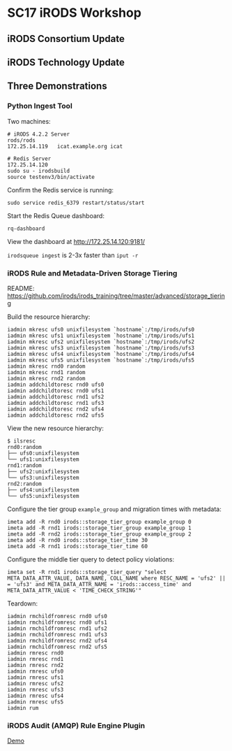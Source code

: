 # SC17 iRODS Workshop

## iRODS Consortium Update

## iRODS Technology Update

## Three Demonstrations

### Python Ingest Tool

Two machines:

```
# iRODS 4.2.2 Server
rods/rods
172.25.14.119	icat.example.org icat
```
```
# Redis Server
172.25.14.120
sudo su - irodsbuild
source testenv3/bin/activate
```

Confirm the Redis service is running:
```
sudo service redis_6379 restart/status/start
```

Start the Redis Queue dashboard:
```
rq-dashboard 
```
View the dashboard at http://172.25.14.120:9181/

`irodsqueue ingest` is 2-3x faster than `iput -r`


### iRODS Rule and Metadata-Driven Storage Tiering

README:
  https://github.com/irods/irods_training/tree/master/advanced/storage_tiering

Build the resource hierarchy:
```
iadmin mkresc ufs0 unixfilesystem `hostname`:/tmp/irods/ufs0
iadmin mkresc ufs1 unixfilesystem `hostname`:/tmp/irods/ufs1
iadmin mkresc ufs2 unixfilesystem `hostname`:/tmp/irods/ufs2
iadmin mkresc ufs3 unixfilesystem `hostname`:/tmp/irods/ufs3
iadmin mkresc ufs4 unixfilesystem `hostname`:/tmp/irods/ufs4
iadmin mkresc ufs5 unixfilesystem `hostname`:/tmp/irods/ufs5
iadmin mkresc rnd0 random
iadmin mkresc rnd1 random
iadmin mkresc rnd2 random
iadmin addchildtoresc rnd0 ufs0
iadmin addchildtoresc rnd0 ufs1
iadmin addchildtoresc rnd1 ufs2
iadmin addchildtoresc rnd1 ufs3
iadmin addchildtoresc rnd2 ufs4
iadmin addchildtoresc rnd2 ufs5
```

View the new resource hierarchy:
```
$ ilsresc
rnd0:random
├── ufs0:unixfilesystem
└── ufs1:unixfilesystem
rnd1:random
├── ufs2:unixfilesystem
└── ufs3:unixfilesystem
rnd2:random
├── ufs4:unixfilesystem
└── ufs5:unixfilesystem
```

Configure the tier group `example_group` and migration times with metadata:
```
imeta add -R rnd0 irods::storage_tier_group example_group 0
imeta add -R rnd1 irods::storage_tier_group example_group 1
imeta add -R rnd2 irods::storage_tier_group example_group 2
imeta add -R rnd0 irods::storage_tier_time 30
imeta add -R rnd1 irods::storage_tier_time 60
```

Configure the middle tier query to detect policy violations:
```
imeta set -R rnd1 irods::storage_tier_query "select META_DATA_ATTR_VALUE, DATA_NAME, COLL_NAME where RESC_NAME = 'ufs2' || = 'ufs3' and META_DATA_ATTR_NAME = 'irods::access_time' and META_DATA_ATTR_VALUE < 'TIME_CHECK_STRING'"
```

Teardown:
```
iadmin rmchildfromresc rnd0 ufs0
iadmin rmchildfromresc rnd0 ufs1
iadmin rmchildfromresc rnd1 ufs2
iadmin rmchildfromresc rnd1 ufs3
iadmin rmchildfromresc rnd2 ufs4
iadmin rmchildfromresc rnd2 ufs5
iadmin rmresc rnd0
iadmin rmresc rnd1
iadmin rmresc rnd2
iadmin rmresc ufs0
iadmin rmresc ufs1
iadmin rmresc ufs2
iadmin rmresc ufs3
iadmin rmresc ufs4
iadmin rmresc ufs5
iadmin rum
```

### iRODS Audit (AMQP) Rule Engine Plugin

[Demo](audit/README.md)
